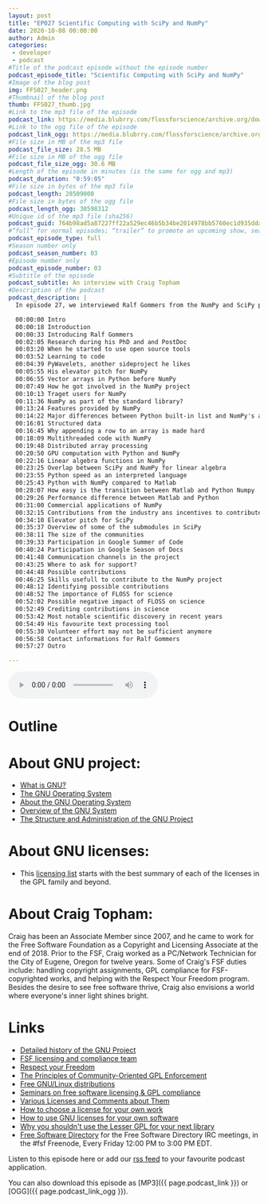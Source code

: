 ```yaml
---
layout: post
title: "EP027 Scientific Computing with SciPy and NumPy"
date: 2020-10-08 00:00:00
author: Admin
categories: 
 - developer
 - podcast
#Title of the podcast episode without the episode number
podcast_episode_title: "Scientific Computing with SciPy and NumPy"
#Image of the blog post
img: FFS027_header.png
#Thumbnail of the blog post
thumb: FFS027_thumb.jpg
#Link to the mp3 file of the episode
podcast_link: https://media.blubrry.com/flossforscience/archive.org/download/ffsep027numpyscipy/FFS_EP027_NumPy_SciPy.mp3
#Link to the ogg file of the episode
podcast_link_ogg: https://media.blubrry.com/flossforscience/archive.org/download/ffsep027numpyscipy/FFS_EP027_NumPy_SciPy.ogg
#File size in MB of the mp3 file
podcast_file_size: 28.5 MB
#File size in MB of the ogg file
podcast_file_size_ogg: 30.6 MB
#Length of the episode in minutes (is the same for ogg and mp3)
podcast_duration: "0:59:05"
#File size in bytes of the mp3 file
podcast_length: 28509008
#File size in bytes of the ogg file
podcast_length_ogg: 30598312
#Unique id of the mp3 file (sha256)
podcast_guid: 764b98ad5a87227ff22a529ec46b5b34be2014978bb5760ec1d935ddaf09e0ce
#“full” for normal episodes; “trailer” to promote an upcoming show, season, or episode; or “bonus” for extra content related to a show, season, or episode.
podcast_episode_type: full
#Season number only
podcast_season_number: 03
#Episode number only
podcast_episode_number: 03
#Subtitle of the episode 
podcast_subtitle: An interview with Craig Topham
#Description of the podcast
podcast_description: |
  In episode 27, we interviewed Ralf Gommers from the NumPy and SciPy projects. We started our discussion by talking about his past research experience as a physicist and his transition to open source software and programming. This led him to get involved in projects such as PyWavelets, NumPy and SciPy. Following that, we had a great discussion about NumPy, its many features, its target audience and its performance. We learned why NumPy is not included in Python's standard library and its overlap with Scipy. We also compared the combination of Matlab to NumPy and Python and how users could transition to this open source solution. We then had a brief discussion about SciPy and the features it provides. Ralf informed us of the positive results from Google's previous Summer of Code and Season of Docs participations.  We discussed how to reach the project and the many kinds of contributions that they are looking for. We talked about the importance of FLOSS for science and attribution of research output. We finished the interview with our classic quick questions and a reflection from Ralf about the need for more sustainability in open source software development as volunteer effort may not be sufficient in the future.  

  00:00:00 Intro
  00:00:18 Introduction
  00:00:33 Introducing Ralf Gommers
  00:02:05 Research during his PhD and and PostDoc
  00:03:20 When he started to use open source tools
  00:03:52 Learning to code
  00:04:39 PyWavelets, another sideproject he likes
  00:05:55 His elevator pitch for NumPy
  00:06:55 Vector arrays in Python before NumPy
  00:07:49 How he got involved in the NumPy project
  00:10:13 Traget users for NumPy
  00:11:36 NumPy as part of the standard library?
  00:13:24 Features provided by NumPy
  00:14:22 Major differences between Python built-in list and NumPy's array
  00:16:01 Structured data
  00:16:45 Why appending a row to an array is made hard
  00:18:09 Multithreaded code with NumPy
  00:19:48 Distributed array processing
  00:20:50 GPU computation with Python and NumPy
  00:22:16 Linear algebra functions in NumPy
  00:23:25 Overlap between SciPy and NumPy for linear algebra
  00:23:55 Python speed as an interpreted language
  00:25:43 Python with NumPy compared to Matlab
  00:28:07 How easy is the transition between Matlab and Python Numpy
  00:29:26 Performance difference between Matlab and Python
  00:31:00 Commercial applications of NumPy
  00:32:15 Contributions from the industry ans incentives to contribute
  00:34:10 Elevator pitch for SciPy
  00:35:37 Overview of some of the submodules in SciPy
  00:38:11 The size of the communities
  00:39:33 Participation in Google Summer of Code
  00:40:24 Participation in Google Season of Docs
  00:41:48 Communication channels in the project
  00:43:25 Where to ask for support?
  00:44:48 Possible contributions
  00:46:25 Skills usefull to contribute to the NumPy project
  00:48:12 Identifying possible contributions
  00:48:52 The importance of FLOSS for science
  00:52:02 Possible negative impact of FLOSS on science
  00:52:49 Crediting contributions in science
  00:53:42 Most notable scientific discovery in recent years
  00:54:49 His favourite text processing tool
  00:55:30 Volunteer effort may not be sufficient anymore
  00:56:58 Contact informations for Ralf Gommers
  00:57:27 Outro

---
```


<audio controls>
  <source src="{{ page.podcast_link_ogg }}" type="audio/ogg">
  <source src="{{ page.podcast_link }}" type="audio/mpeg">
Your browser does not support the audio element.
</audio>

# Outline


# About GNU project:

* [What is GNU?](https://www.gnu.org/)
* [The GNU Operating System](https://www.gnu.org/gnu/gnu.html)
* [About the GNU Operating System](https://www.gnu.org/gnu/about-gnu.html)
* [Overview of the GNU System](https://www.gnu.org/gnu/gnu-history.html)
* [The Structure and Administration of the GNU Project](https://www.gnu.org/gnu/gnu-structure.html)


# About GNU licenses:

* This [licensing list]( https://www.gnu.org/licenses/license-list.html) starts with the best summary of each of the licenses in the GPL family and beyond.


# About Craig Topham:

Craig has been an Associate Member since 2007, and he came to work for the Free Software Foundation as a Copyright and Licensing Associate at the end of 2018. Prior to the FSF, Craig worked as a PC/Network Technician for the City of Eugene, Oregon for twelve years. Some of Craig's FSF duties include: handling copyright assignments, GPL compliance for FSF-copyrighted works, and helping with the Respect Your Freedom program. Besides the desire to see free software thrive, Craig also envisions a world where everyone's inner light shines bright.

# Links

* [Detailed history of the GNU Project](https://www.gnu.org/gnu/thegnuproject.html)
* [FSF licensing and compliance team](https://www.fsf.org/licensing/)
* [Respect your Freedom](https://ryf.fsf.org)
* [The Principles of Community-Oriented GPL Enforcement](https://www.fsf.org/licensing/enforcement-principles)
* [Free GNU/Linux distributions](https://www.gnu.org/distros/free-distros.html)
* [Seminars on free software licensing & GPL compliance](https://www.fsf.org/licensing/seminars/)
* [Various Licenses and Comments about Them](https://www.gnu.org/licenses/license-list.html)
* [How to choose a license for your own work](https://www.gnu.org/licenses/license-recommendations.html)
* [How to use GNU licenses for your own software](https://www.gnu.org/licenses/gpl-howto.html)
* [Why you shouldn't use the Lesser GPL for your next library](https://www.gnu.org/licenses/why-not-lgpl.html)
* [Free Software Directory](https://directory.fsf.org) for the Free Software Directory IRC meetings, in the #fsf Freenode, Every Friday 12:00 PM to 3:00 PM EDT.


Listen to this episode here or add our [rss feed](https://flossforscience.com/feed.xml) to your favourite podcast application. 

You can also download this episode as [MP3]({{ page.podcast_link }}) or [OGG]({{ page.podcast_link_ogg }}). 
